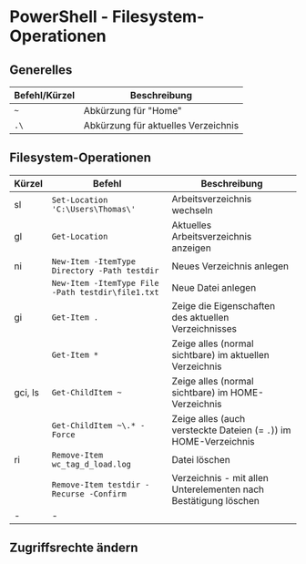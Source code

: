 # PowerShell - Filesystem-Operationen

## Generelles
|Befehl/Kürzel|Beschreibung|
|-|-|
|`~`|Abkürzung für "Home"|
|`.\`|Abkürzung für aktuelles Verzeichnis|

## Filesystem-Operationen
|Kürzel|Befehl|Beschreibung|
|-|-|-|
|sl|`Set-Location 'C:\Users\Thomas\'`|Arbeitsverzeichnis wechseln|
|gl|`Get-Location`|Aktuelles Arbeitsverzeichnis anzeigen|
|ni|`New-Item -ItemType Directory -Path testdir`|Neues Verzeichnis anlegen|
||`New-Item -ItemType File -Path testdir\file1.txt`|Neue Datei anlegen|
|gi|`Get-Item .`|Zeige die Eigenschaften des aktuellen Verzeichnisses|
||`Get-Item *`|Zeige alles (normal sichtbare) im aktuellen Verzeichnis|
|gci, ls|`Get-ChildItem ~`|Zeige alles (normal sichtbare) im HOME-Verzeichnis|
||`Get-ChildItem ~\.* -Force`|Zeige alles (auch versteckte Dateien (= `.`)) im HOME-Verzeichnis|
|ri|`Remove-Item wc_tag_d_load.log`|Datei löschen|
||`Remove-Item testdir -Recurse -Confirm`|Verzeichnis - mit allen Unterelementen nach Bestätigung löschen|
|-|-|
## Zugriffsrechte ändern